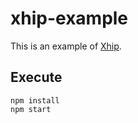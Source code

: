 # xhip-example

This is an example of [Xhip](https://github.com/minamorl/xhip/).

## Execute

```
npm install
npm start
```
